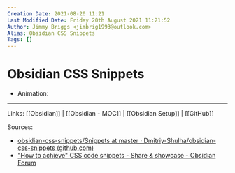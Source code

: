 ```yaml
---
Creation Date: 2021-08-20 11:21
Last Modified Date: Friday 20th August 2021 11:21:52
Author: Jimmy Briggs <jimbrig1993@outlook.com>
Alias: Obsidian CSS Snippets
Tags: []
---
```


# Obsidian CSS Snippets

- Animation:

***

Links: [[Obsidian]] | [[Obsidian - MOC]] | [[Obsidian Setup]] | [[GitHub]]

Sources: 
- [obsidian-css-snippets/Snippets at master · Dmitriy-Shulha/obsidian-css-snippets (github.com)](https://github.com/Dmitriy-Shulha/obsidian-css-snippets/tree/master/Snippets)
- ["How to achieve" CSS code snippets - Share & showcase - Obsidian Forum](https://forum.obsidian.md/t/how-to-achieve-css-code-snippets/8474)

